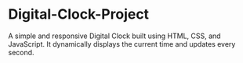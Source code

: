 # Digital-Clock-Project
A simple and responsive Digital Clock built using HTML, CSS, and JavaScript. It dynamically displays the current time and updates every second.
